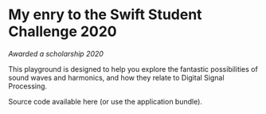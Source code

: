 # My enry to the Swift Student Challenge 2020
*Awarded a scholarship 2020*

This playground is designed to help you explore the fantastic possibilities of sound waves and harmonics, and how they relate to Digital Signal Processing.

Source code available here (or use the application bundle).
